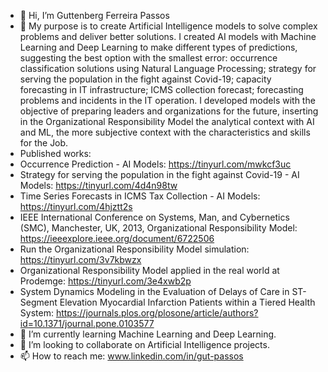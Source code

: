 - 👋 Hi, I’m Guttenberg Ferreira Passos
- 👀 My purpose is to create Artificial Intelligence models to solve complex problems and deliver better solutions.
I created AI models with Machine Learning and Deep Learning to make different types of predictions, suggesting the best option with the smallest error: occurrence classification solutions using Natural Language Processing; strategy for serving the population in the fight against Covid-19; capacity forecasting in IT infrastructure; ICMS collection forecast; forecasting problems and incidents in the IT operation.
I developed models with the objective of preparing leaders and organizations for the future, inserting in the Organizational Responsibility Model the analytical context with AI and ML, the more subjective context with the characteristics and skills for the Job.
- Published works:
- Occurrence Prediction - AI Models: https://tinyurl.com/mwkcf3uc
- Strategy for serving the population in the fight against Covid-19 - AI Models: https://tinyurl.com/4d4n98tw
- Time Series Forecasts in ICMS Tax Collection - AI Models: https://tinyurl.com/4hjztt2s
- IEEE International Conference on Systems, Man, and Cybernetics (SMC), Manchester, UK, 2013, Organizational Responsibility Model: https://ieeexplore.ieee.org/document/6722506
- Run the Organizational Responsibility Model simulation: https://tinyurl.com/3v7kbwzx
- Organizational Responsibility Model applied in the real world at Prodemge: https://tinyurl.com/3e4xwb2p
- System Dynamics Modeling in the Evaluation of Delays of Care in ST-Segment Elevation Myocardial Infarction Patients within a Tiered Health System: https://journals.plos.org/plosone/article/authors?id=10.1371/journal.pone.0103577
- 🌱 I’m currently learning Machine Learning and Deep Learning.
- 💞️ I’m looking to collaborate on Artificial Intelligence projects.
- 📫 How to reach me: www.linkedin.com/in/gut-passos

<!---
gutpassos/gutpassos is a ✨ special ✨ repository because its `README.md` (this file) appears on your GitHub profile.
You can click the Preview link to take a look at your changes.
--->
